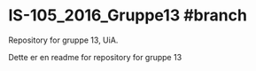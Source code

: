 # IS-105_2016_Gruppe13 #branch <develop>
Repository for gruppe 13, UiA.

Dette er en readme for repository for gruppe 13